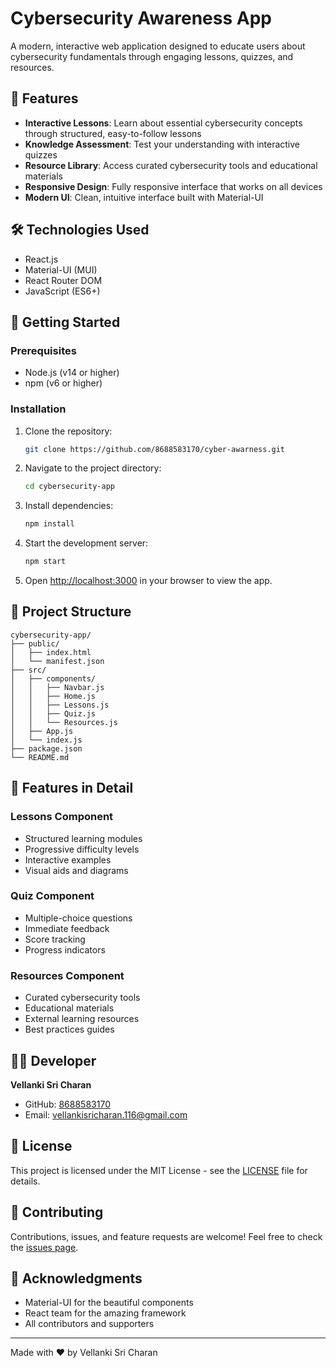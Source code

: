 # Cybersecurity Awareness App

A modern, interactive web application designed to educate users about cybersecurity fundamentals through engaging lessons, quizzes, and resources.

## 🌟 Features

- **Interactive Lessons**: Learn about essential cybersecurity concepts through structured, easy-to-follow lessons
- **Knowledge Assessment**: Test your understanding with interactive quizzes
- **Resource Library**: Access curated cybersecurity tools and educational materials
- **Responsive Design**: Fully responsive interface that works on all devices
- **Modern UI**: Clean, intuitive interface built with Material-UI

## 🛠️ Technologies Used

- React.js
- Material-UI (MUI)
- React Router DOM
- JavaScript (ES6+)

## 🚀 Getting Started

### Prerequisites

- Node.js (v14 or higher)
- npm (v6 or higher)

### Installation

1. Clone the repository:
   ```bash
   git clone https://github.com/8688583170/cyber-awarness.git
   ```

2. Navigate to the project directory:
   ```bash
   cd cybersecurity-app
   ```

3. Install dependencies:
   ```bash
   npm install
   ```

4. Start the development server:
   ```bash
   npm start
   ```

5. Open [http://localhost:3000](http://localhost:3000) in your browser to view the app.

## 📁 Project Structure

```
cybersecurity-app/
├── public/
│   ├── index.html
│   └── manifest.json
├── src/
│   ├── components/
│   │   ├── Navbar.js
│   │   ├── Home.js
│   │   ├── Lessons.js
│   │   ├── Quiz.js
│   │   └── Resources.js
│   ├── App.js
│   └── index.js
├── package.json
└── README.md
```

## 🎯 Features in Detail

### Lessons Component
- Structured learning modules
- Progressive difficulty levels
- Interactive examples
- Visual aids and diagrams

### Quiz Component
- Multiple-choice questions
- Immediate feedback
- Score tracking
- Progress indicators

### Resources Component
- Curated cybersecurity tools
- Educational materials
- External learning resources
- Best practices guides

## 👨‍💻 Developer

**Vellanki Sri Charan**
- GitHub: [8688583170](https://github.com/8688583170)
- Email: vellankisricharan.116@gmail.com

## 📝 License

This project is licensed under the MIT License - see the [LICENSE](LICENSE) file for details.

## 🤝 Contributing

Contributions, issues, and feature requests are welcome! Feel free to check the [issues page](https://github.com/8688583170/cyber-awarness/issues).

## 🙏 Acknowledgments

- Material-UI for the beautiful components
- React team for the amazing framework
- All contributors and supporters

---

Made with ❤️ by Vellanki Sri Charan
